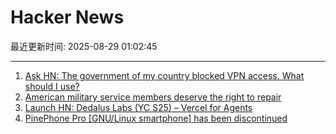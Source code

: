 # Hacker News

最近更新时间: 2025-08-29 01:02:45

--- 
1. [Ask HN: The government of my country blocked VPN access. What should I use?](https://news.ycombinator.com/item?id=45054260) 
2. [American military service members deserve the right to repair](https://www.militarytimes.com/opinion/2025/07/11/why-service-members-deserve-the-right-to-repair/) 
3. [Launch HN: Dedalus Labs (YC S25) – Vercel for Agents](https://news.ycombinator.com/item?id=45054040) 
4. [PinePhone Pro [GNU/Linux smartphone] has been discontinued](https://social.treehouse.systems/@pine64/115027515081143369) 
